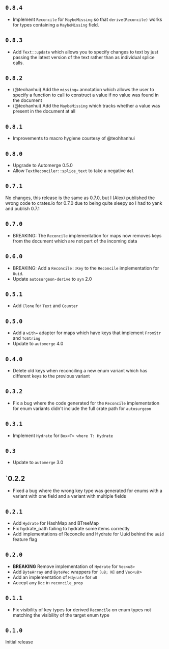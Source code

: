 ## `0.8.4`

* Implement `Reconcile` for `MaybeMissing` so that `derive(Reconcile)` works
  for types containing a `MaybeMissing` field.


## `0.8.3`

* Add `Text::update` which allows you to specify changes to text by just
  passing the latest version of the text rather than as individual splice
  calls.

## `0.8.2`

* (@teohanhui) Add the `missing=` annotation which allows the user to specify a
  function to call to construct a value if no value was found in the document 
* (@teohanhui) Add the `MaybeMissing` which tracks whether a value was present
  in the document at all

## `0.8.1`

* Improvements to macro hygiene courtesy of @teohhanhui

## `0.8.0`

* Upgrade to Automerge 0.5.0
* Allow `TextReconciler::splice_text` to take a negative `del`

## `0.7.1`

No changes, this release is the same as 0.7.0, but I (Alex) published the wrong
code to crates.io for 0.7.0 due to being quite sleepy so I had to yank and 
publish 0.7.1

## `0.7.0`

* BREAKING: The `Reconcile` implementation for maps now removes keys from the
  document which are not part of the incoming data

## `0.6.0`

* BREAKING: Add a `Reconcile::Key` to the `Reconcile` implementation for
  `Uuid`.
* Update `autosurgeon-derive` to `syn` 2.0

## `0.5.1`

* Add `Clone` for `Text` and `Counter`

## `0.5.0`

* Add a `with=` adapter for maps which have keys that implement `FromStr` and `ToString`
* Update to `automerge` 4.0

## `0.4.0`

* Delete old keys when reconciling a new enum variant which has different keys
  to the previous variant

## `0.3.2`

* Fix a bug where the code generated for the `Reconcile` implementation for
  enum variants didn't include the full crate path for `autosurgeon`

## `0.3.1`

* Implement `Hydrate` for `Box<T> where T: Hydrate`

## `0.3`

* Update to `automerge` 3.0

## `0.2.2

* Fixed a bug where the wrong key type was generated for enums with a variant
  with one field and a variant with multiple fields

## `0.2.1`

* Add `Hydrate` for HashMap and BTreeMap
* Fix hydrate_path failing to hydrate some items correctly
* Add implementations of Reconcile and Hydrate for Uuid behind the `uuid` feature flag

## `0.2.0`

* **BREAKING** Remove implementation of `Hydrate` for `Vec<u8>`
* Add `ByteArray` and `ByteVec` wrappers for `[u8; N]` and `Vec<u8`>
* Add an implementation of `Hdyrate` for `u8`
* Accept any `Doc` in `reconcile_prop`

## `0.1.1`

* Fix visibility of key types for derived `Reconcile` on enum types not
  matching the visibility of the target enum type

## `0.1.0`

Initial release
